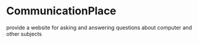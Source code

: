 # CommunicationPlace
provide a website for asking and answering questions about computer and other subjects 
